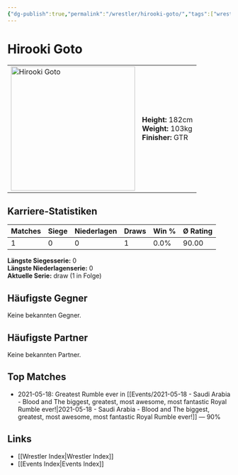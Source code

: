 ```yaml
---
{"dg-publish":true,"permalink":"/wrestler/hirooki-goto/","tags":["wrestler"],"noteIcon":"","created":"2025-08-11T09:33:19.031+02:00"}
---
```



# Hirooki Goto

<table>
<tr>
<td><img src="Hirooki Goto.png" width="280" alt="Hirooki Goto"></td>
<td>
<b>Height:</b> 182cm<br>
<b>Weight:</b> 103kg<br>
<b>Finisher:</b> GTR<br>
</td>
</tr>
</table>

## Karriere-Statistiken

| Matches | Siege | Niederlagen | Draws | Win % | Ø Rating |
|---------|-------|-------------|-------|-------|-----------|
| 1 | 0 | 0 | 1 | 0.0% | 90.00 |

**Längste Siegesserie:** 0<br>**Längste Niederlagenserie:** 0<br>**Aktuelle Serie:** draw (1 in Folge)


## Häufigste Gegner
Keine bekannten Gegner.

## Häufigste Partner
Keine bekannten Partner.

## Top Matches
- 2021-05-18: Greatest Rumble ever in [[Events/2021-05-18 - Saudi Arabia - Blood and The biggest, greatest, most awesome, most fantastic Royal Rumble ever!\|2021-05-18 - Saudi Arabia - Blood and The biggest, greatest, most awesome, most fantastic Royal Rumble ever!]] — 90%

## Links
- [[Wrestler Index\|Wrestler Index]]
- [[Events Index\|Events Index]]
